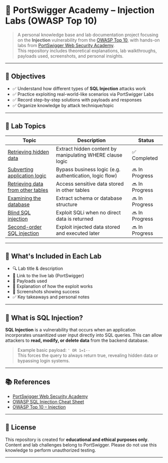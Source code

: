 # 💉 PortSwigger Academy – Injection Labs (OWASP Top 10)

> A personal knowledge base and lab documentation project focusing on the **Injection** vulnerability from the [OWASP Top 10](https://owasp.org/www-project-top-ten/), with hands-on labs from [PortSwigger Web Security Academy](https://portswigger.net/web-security/sql-injection).  
> This repository includes theoretical explanations, lab walkthroughs, payloads used, screenshots, and personal insights.

---

## 🎯 Objectives

- ✅ Understand how different types of **SQL Injection** attacks work
- ✅ Practice exploiting real-world-like scenarios via PortSwigger Labs
- ✅ Record step-by-step solutions with payloads and responses
- ✅ Organize knowledge by attack technique/topic

---

## 📂 Lab Topics

| Topic | Description | Status |
|-------|-------------|--------|
| [Retrieving hidden data](./Retrieving-hidden-data/) | Extract hidden content by manipulating WHERE clause logic | ✅ Completed |
| [Subverting application logic](./Subverting-application-logic/) | Bypass business logic (e.g. authentication, logic flow) | 🔜 In Progress |
| [Retrieving data from other tables](./Retrieving-data-from-other-tables/) | Access sensitive data stored in other tables | 🔜 In Progress |
| [Examining the database](./Examining-the-database/) | Extract schema or database structure | 🔜 In Progress |
| [Blind SQL injection](./Blind-SQL-injection/) | Exploit SQLi when no direct data is returned | 🔜 In Progress |
| [Second-order SQL injection](./Second-order-SQL-injection/) | Exploit injected data stored and executed later | 🔜 In Progress |

---

## 📘 What's Included in Each Lab

- 🔍 Lab title & description
- 🔗 Link to the live lab (PortSwigger)
- 📌 Payloads used
- 🧠 Explanation of how the exploit works
- 📸 Screenshots showing success
- ✅ Key takeaways and personal notes

---

## 🧠 What is SQL Injection?

**SQL Injection** is a vulnerability that occurs when an application incorporates unsanitized user input directly into SQL queries. This can allow attackers to **read, modify, or delete data** from the backend database.

> Example basic payload: `' OR 1=1--`  
> This forces the query to always return true, revealing hidden data or bypassing login systems.

---

## 📚 References

- [PortSwigger Web Security Academy](https://portswigger.net/web-security)
- [OWASP SQL Injection Cheat Sheet](https://cheatsheetseries.owasp.org/cheatsheets/SQL_Injection_Prevention_Cheat_Sheet.html)
- [OWASP Top 10 – Injection](https://owasp.org/Top10/A03_2021-Injection/)

---

## 📜 License

This repository is created for **educational and ethical purposes only**. Content and lab challenges belong to PortSwigger. Please do not use this knowledge to perform unauthorized testing.

---


